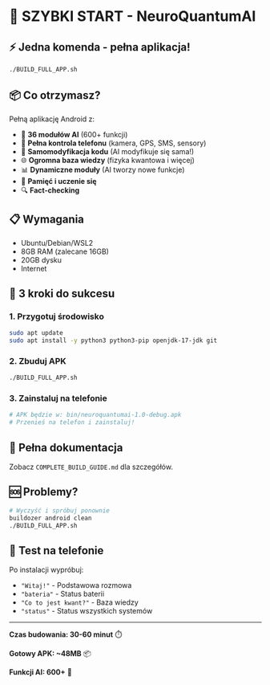 # 🚀 SZYBKI START - NeuroQuantumAI

## ⚡ Jedna komenda - pełna aplikacja!

```bash
./BUILD_FULL_APP.sh
```

## 📦 Co otrzymasz?

Pełną aplikację Android z:
- 🧠 **36 modułów AI** (600+ funkcji)
- 📱 **Pełna kontrola telefonu** (kamera, GPS, SMS, sensory)
- 🔧 **Samomodyfikacja kodu** (AI modyfikuje się sama!)
- 🌐 **Ogromna baza wiedzy** (fizyka kwantowa i więcej)
- 📊 **Dynamiczne moduły** (AI tworzy nowe funkcje)
- 💾 **Pamięć i uczenie się**
- 🔍 **Fact-checking**

## 📋 Wymagania

- Ubuntu/Debian/WSL2
- 8GB RAM (zalecane 16GB)
- 20GB dysku
- Internet

## 🎯 3 kroki do sukcesu

### 1. Przygotuj środowisko
```bash
sudo apt update
sudo apt install -y python3 python3-pip openjdk-17-jdk git
```

### 2. Zbuduj APK
```bash
./BUILD_FULL_APP.sh
```

### 3. Zainstaluj na telefonie
```bash
# APK będzie w: bin/neuroquantumai-1.0-debug.apk
# Przenieś na telefon i zainstaluj!
```

## 📖 Pełna dokumentacja

Zobacz `COMPLETE_BUILD_GUIDE.md` dla szczegółów.

## 🆘 Problemy?

```bash
# Wyczyść i spróbuj ponownie
buildozer android clean
./BUILD_FULL_APP.sh
```

## 📱 Test na telefonie

Po instalacji wypróbuj:
- `"Witaj!"` - Podstawowa rozmowa
- `"bateria"` - Status baterii
- `"Co to jest kwant?"` - Baza wiedzy
- `"status"` - Status wszystkich systemów

---

**Czas budowania: 30-60 minut** ⏱️

**Gotowy APK: ~48MB** 📦

**Funkcji AI: 600+** 🧠
